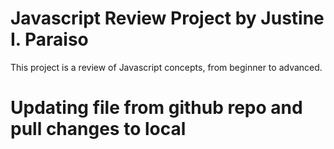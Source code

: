 # Javascript Review Project by Justine I. Paraiso
This project is a review of Javascript concepts, from beginner to advanced.

# Updating file from github repo and pull changes to local
